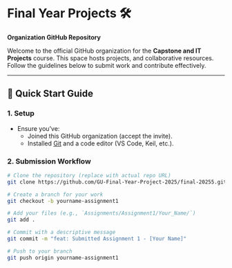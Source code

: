 # Final Year Projects 🛠️  
**Organization GitHub Repository**  

Welcome to the official GitHub organization for the **Capstone and IT Projects** course. This space hosts projects, and collaborative resources. Follow the guidelines below to submit work and contribute effectively.  

---

## 📌 **Quick Start Guide**  

### 1. **Setup**  
- Ensure you’ve:  
  - Joined this GitHub organization (accept the invite).  
  - Installed [Git](https://git-scm.com/downloads) and a code editor (VS Code, Keil, etc.).  

### 2. **Submission Workflow**  
```bash
# Clone the repository (replace with actual repo URL)  
git clone https://github.com/GU-Final-Year-Project-2025/final-20255.git  

# Create a branch for your work  
git checkout -b yourname-assignment1  

# Add your files (e.g., `Assignments/Assignment1/Your_Name/`)  
git add .  

# Commit with a descriptive message  
git commit -m "feat: Submitted Assignment 1 - [Your Name]"  

# Push to your branch  
git push origin yourname-assignment1  
